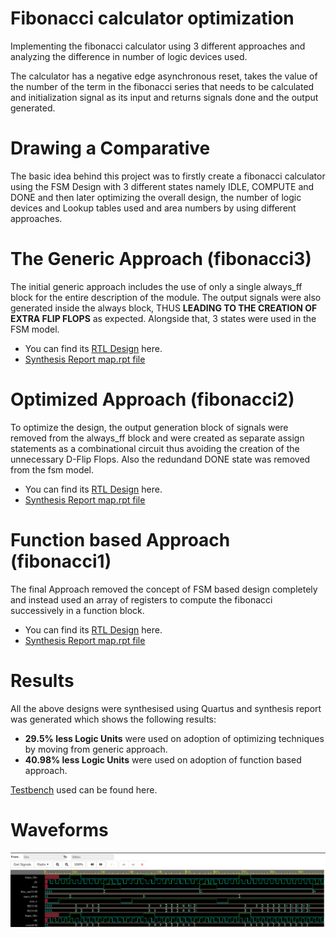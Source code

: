 # Fibonacci calculator optimization
Implementing the fibonacci calculator using 3 different approaches and analyzing the difference in number of logic devices used. 

The calculator has a negative edge asynchronous reset, takes the value of the number of the term in the fibonacci series that needs to be calculated and initialization signal as its input and returns signals done and the output generated.

# Drawing a Comparative
The basic idea behind this project was to firstly create a fibonacci calculator using the FSM Design with 3 different states namely IDLE, COMPUTE and DONE and then later 
optimizing the overall design, the number of logic devices and Lookup tables used and area numbers by using different approaches.

# The Generic Approach (fibonacci3)
The initial generic approach includes the use of only a single always_ff block for the entire description of the module. The output signals were also generated inside the 
always block, THUS **LEADING TO THE CREATION OF EXTRA FLIP FLOPS** as expected. Alongside that, 3 states were used in the FSM model.
* You can find its [RTL Design](./fibo3.pdf) here.
* [Synthesis Report map.rpt file](./fibonacci3/output_files/fibonacci.map.rpt)

# Optimized Approach (fibonacci2)
To optimize the design, the output generation block of signals were removed from the always_ff block and were created as separate assign statements as a combinational circuit 
thus avoiding the creation of the unnecessary D-Flip Flops. Also the redundand DONE state was removed from the fsm model.
* You can find its [RTL Design](./fibo2.pdf) here.
* [Synthesis Report map.rpt file](./fibonacci2/output_files/fibonacci2.map.rpt)

# Function based Approach (fibonacci1)
The final Approach removed the concept of FSM based design completely and instead used an array of registers to compute the fibonacci successively in a function block.
* You can find its [RTL Design](./fibo1.pdf) here.
* [Synthesis Report map.rpt file](./fibonacci1/output_files/fibo1.map.rpt)

# Results
All the above designs were synthesised using Quartus and synthesis report was generated which shows the following results:

* **29.5% less Logic Units** were used on adoption of optimizing techniques by moving from generic approach.
* **40.98% less Logic Units** were used on adoption of function based approach.

[Testbench](./fibo_tb.sv) used can be found here.

# Waveforms

![waveform](./wave.png)
